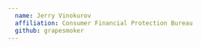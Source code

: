 ```yaml
---
  name: Jerry Vinokurov
  affiliation: Consumer Financial Protection Bureau
  github: grapesmoker
---
```


